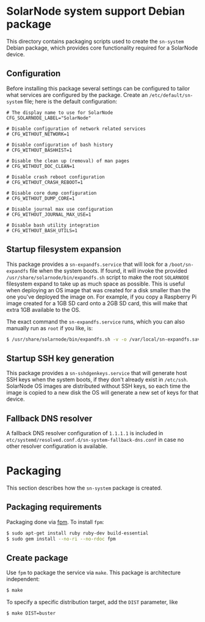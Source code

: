 # SolarNode system support Debian package

This directory contains packaging scripts used to create the `sn-system` Debian package, which
provides core functionality required for a SolarNode device.

## Configuration

Before installing this package several settings can be configured to tailor what services are
configured by the package. Create an `/etc/default/sn-system` file; here is the default
configuration:

```
# The display name to use for SolarNode
CFG_SOLARNODE_LABEL="SolarNode"

# Disable configuration of network related services
# CFG_WITHOUT_NETWORK=1

# Disable configuration of bash history
# CFG_WITHOUT_BASHHIST=1

# Disable the clean up (removal) of man pages
# CFG_WITHOUT_DOC_CLEAN=1

# Disable crash reboot configuration
# CFG_WITHOUT_CRASH_REBOOT=1

# Disable core dump configuration
# CFG_WITHOUT_DUMP_CORE=1

# Disable journal max use configuration
# CFG_WITHOUT_JOURNAL_MAX_USE=1

# Disable bash utility integration
# CFG_WITHOUT_BASH_UTILS=1
```

## Startup filesystem expansion

This package provides a `sn-expandfs.service` that will look for a `/boot/sn-expandfs` file when the
system boots. If found, it will invoke the provided `/usr/share/solarnode/bin/expandfs.sh` script to
make the root `SOLARNODE` filesystem expand to take up as much space as possible. This is useful
when deploying an OS image that was created for a disk smaller than the one you've deployed the
image on. For example, if you copy a Raspberry Pi image created for a 1GB SD card onto a 2GB SD
card, this will make that extra 1GB available to the OS.

The exact command the `sn-expandfs.service` runs, which you can also manually run as `root` if you
like, is:

```sh
$ /usr/share/solarnode/bin/expandfs.sh -v -o /var/local/sn-expandfs.saved
```

## Startup SSH key generation

This package provides a `sn-sshdgenkeys.service` that will generate host SSH keys when the system
boots, if they don't already exist in `/etc/ssh`. SolarNode OS images are distributed without SSH
keys, so each time the image is copied to a new disk the OS will generate a new set of keys for that
device.

## Fallback DNS resolver

A fallback DNS resolver configuration of `1.1.1.1` is included in
`etc/systemd/resolved.conf.d/sn-system-fallback-dns.conf` in case no other resolver configuration
is available.

# Packaging

This section describes how the `sn-system` package is created.

## Packaging requirements

Packaging done via [fpm][fpm]. To install `fpm`:

```sh
$ sudo apt-get install ruby ruby-dev build-essential
$ sudo gem install --no-ri --no-rdoc fpm
```

## Create package

Use `fpm` to package the service via `make`. This package is architecture independent:

```sh
$ make
```

To specify a specific distribution target, add the `DIST` parameter, like

```sh
$ make DIST=buster
```

[fpm]: https://github.com/jordansissel/fpm
